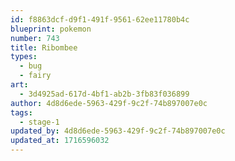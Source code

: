```yaml
---
id: f8863dcf-d9f1-491f-9561-62ee11780b4c
blueprint: pokemon
number: 743
title: Ribombee
types:
  - bug
  - fairy
art:
  - 3d4925ad-617d-4bf1-ab2b-3fb83f036899
author: 4d8d6ede-5963-429f-9c2f-74b897007e0c
tags:
  - stage-1
updated_by: 4d8d6ede-5963-429f-9c2f-74b897007e0c
updated_at: 1716596032
---
```

